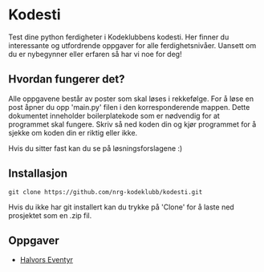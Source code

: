 # Kodesti
Test dine python ferdigheter i Kodeklubbens kodesti. Her finner du interessante og utfordrende oppgaver for alle ferdighetsnivåer. Uansett om du er nybegynner eller erfaren så har vi noe for deg!

## Hvordan fungerer det?
Alle oppgavene består av poster som skal løses i rekkefølge. For å løse en post åpner du opp 'main.py' filen i den korresponderende mappen. Dette dokumentet inneholder boilerplatekode som er nødvendig for at programmet skal fungere. Skriv så ned koden din og kjør programmet for å sjekke om koden din er riktig eller ikke. 

Hvis du sitter fast kan du se på løsningsforslagene :)

## Installasjon
```
git clone https://github.com/nrg-kodeklubb/kodesti.git
```

Hvis du ikke har git installert kan du trykke på 'Clone' for å laste ned prosjektet som en .zip fil.

## Oppgaver
* [Halvors Eventyr](docs/eventyr/main.md)